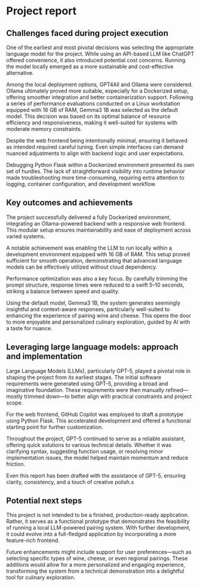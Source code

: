# Project report

## Challenges faced during project execution

One of the earliest and most pivotal decisions was selecting the appropriate language model for the project. While using an API-based LLM like ChatGPT offered convenience, it also introduced potential cost concerns. Running the model locally emerged as a more sustainable and cost-effective alternative.

Among the local deployment options, GPT4All and Ollama were considered. Ollama ultimately proved more suitable, especially for a Dockerized setup, offering smoother integration and better containerization support. Following a series of performance evaluations conducted on a Linux workstation equipped with 16 GB of RAM, Gemma3 1B was selected as the default model. This decision was based on its optimal balance of resource efficiency and responsiveness, making it well-suited for systems with moderate memory constraints.

Despite the web frontend being intentionally minimal, ensuring it behaved as intended required careful tuning. Even simple interfaces can demand nuanced adjustments to align with backend logic and user expectations.

Debugging Python Flask within a Dockerized environment presented its own set of hurdles. The lack of straightforward visibility into runtime behavior made troubleshooting more time-consuming, requiring extra attention to logging, container configuration, and development workflow.

## Key outcomes and achievements

The project successfully delivered a fully Dockerized environment, integrating an Ollama-powered backend with a responsive web frontend. This modular setup ensures maintainability and ease of deployment across varied systems.

A notable achievement was enabling the LLM to run locally within a development environment equipped with 16 GB of RAM. This setup proved sufficient for smooth operation, demonstrating that advanced language models can be effectively utilized without cloud dependency.

Performance optimization was also a key focus. By carefully trimming the prompt structure, response times were reduced to a swift 5–10 seconds, striking a balance between speed and quality.

Using the default model, Gemma3 1B, the system generates seemingly insightful and context-aware responses, particularly well-suited to enhancing the experience of pairing wine and cheese. This opens the door to more enjoyable and personalized culinary exploration, guided by AI with a taste for nuance.

## Leveraging large language models: approach and implementation

Large Language Models (LLMs), particularly GPT-5, played a pivotal role in shaping the project from its earliest stages. The initial software requirements were generated using GPT-5, providing a broad and imaginative foundation. These requirements were then manually refined—mostly trimmed down—to better align with practical constraints and project scope.

For the web frontend, GitHub Copilot was employed to draft a prototype using Python Flask. This accelerated development and offered a functional starting point for further customization.

Throughout the project, GPT-5 continued to serve as a reliable assistant, offering quick solutions to various technical details. Whether it was clarifying syntax, suggesting function usage, or resolving minor implementation issues, the model helped maintain momentum and reduce friction.

Even this report has been drafted with the assistance of GPT-5, ensuring clarity, consistency, and a touch of creative polish.s

## Potential next steps

This project is not intended to be a finished, production-ready application. Rather, it serves as a functional prototype that demonstrates the feasibility of running a local LLM-powered pairing system. With further development, it could evolve into a full-fledged application by incorporating a more feature-rich frontend.

Future enhancements might include support for user preferences—such as selecting specific types of wine, cheese, or even regional pairings. These additions would allow for a more personalized and engaging experience, transforming the system from a technical demonstration into a delightful tool for culinary exploration.
